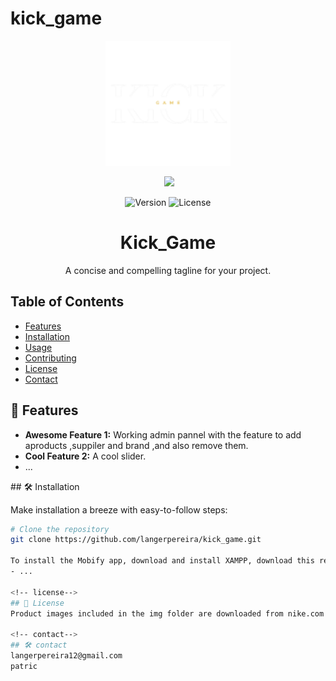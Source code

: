 ﻿# kick_game
<!-- Project Logo and Badges -->
<p align="center">
  <img src="./img/bot1.png" alt="Project Logo" width="200" height="200">
</p>
<!-- Project Logo and Badges -->
<p align="center">
   <img src="./img/Screenshot(200).png">
</p>

<p align="center">
  <img src="https://img.shields.io/badge/version-v1.0-blue.svg" alt="Version">
  <img src="https://img.shields.io/github/license/langerpereira/kick_game.svg" alt="License">
</p>

<!-- Project Title & Tagline -->
<h1 align="center">Kick_Game</h1>
<p align="center">
  A concise and compelling tagline for your project.
</p>

<!-- Table of Contents -->
## Table of Contents

- [Features](#-features)
- [Installation](#️-installation)
- [Usage](#-usage)
- [Contributing](#-contributing)
- [License](#-license)
- [Contact](#-contact)

<!-- Features Section -->
## 🚀 Features

- **Awesome Feature 1:** Working admin pannel with the feature to add aproducts ,suppiler and brand ,and also remove them.
- **Cool Feature 2:** A cool slider.
- ...

<!-- Installation Section -->
##️ 🛠️ Installation

Make installation a breeze with easy-to-follow steps:

```bash
# Clone the repository
git clone https://github.com/langerpereira/kick_game.git

To install the Mobify app, download and install XAMPP, download this repository and put into directory (C:/xampp/htdocs/), import database and name it mobify in phpMyAdmin (http://localhost/phpmyadmin) using file mobify.sql, start Apache and MySQL services, then run and access by using web browser (http://localhost/kick_game) and enjoy NOTE: For admin (http://localhost/kick_game).
- ...

<!-- license-->
## 🚀 License
Product images included in the img folder are downloaded from nike.com. Copyrights of those are belong to the owners of those images.

<!-- contact-->
##️ 🛠️ contact
langerpereira12@gmail.com
patric
